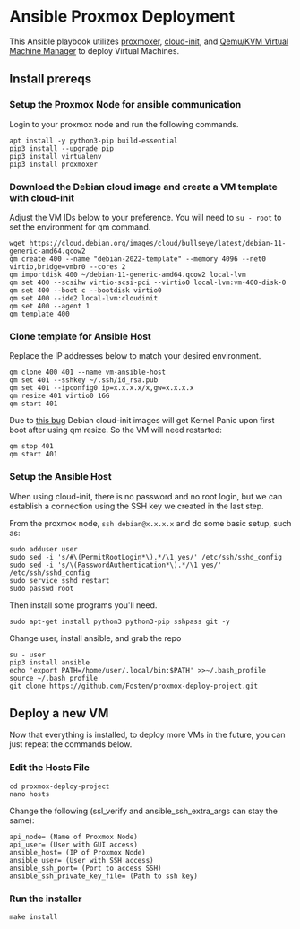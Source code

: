 # Ansible Proxmox Deployment

This Ansible playbook utilizes [proxmoxer](https://github.com/proxmoxer/proxmoxer), [cloud-init](https://github.com/canonical/cloud-init), and [Qemu/KVM Virtual Machine Manager](https://pve.proxmox.com/wiki/Qemu-guest-agent) to deploy Virtual Machines.

## Install prereqs

### Setup the Proxmox Node for ansible communication

Login to your proxmox node and run the following commands.

```shell
apt install -y python3-pip build-essential
pip3 install --upgrade pip
pip3 install virtualenv
pip3 install proxmoxer
```

### Download the Debian cloud image and create a VM template with cloud-init

Adjust the VM IDs below to your preference.  You will need to ```su - root``` to set the environment for qm command.

```shell
wget https://cloud.debian.org/images/cloud/bullseye/latest/debian-11-generic-amd64.qcow2
qm create 400 --name "debian-2022-template" --memory 4096 --net0 virtio,bridge=vmbr0 --cores 2
qm importdisk 400 ~/debian-11-generic-amd64.qcow2 local-lvm
qm set 400 --scsihw virtio-scsi-pci --virtio0 local-lvm:vm-400-disk-0
qm set 400 --boot c --bootdisk virtio0
qm set 400 --ide2 local-lvm:cloudinit
qm set 400 --agent 1
qm template 400
```

### Clone template for Ansible Host

Replace the IP addresses below to match your desired environment.

```shell
qm clone 400 401 --name vm-ansible-host
qm set 401 --sshkey ~/.ssh/id_rsa.pub
qm set 401 --ipconfig0 ip=x.x.x.x/x,gw=x.x.x.x
qm resize 401 virtio0 16G
qm start 401
```

Due to [this bug](https://forum.proxmox.com/threads/kernel-panic-after-resizing-a-clone.93738/) Debian cloud-init images will get Kernel Panic upon first boot after using qm resize.  So the VM will need restarted:

```shell
qm stop 401
qm start 401
```

### Setup the Ansible Host

When using cloud-init, there is no password and no root login, but we can establish a connection using the SSH key we created in the last step.

From the proxmox node, ```ssh debian@x.x.x.x``` and do some basic setup, such as:

```shell
sudo adduser user
sudo sed -i 's/#\(PermitRootLogin*\).*/\1 yes/' /etc/ssh/sshd_config
sudo sed -i 's/\(PasswordAuthentication*\).*/\1 yes/' /etc/ssh/sshd_config
sudo service sshd restart
sudo passwd root
```

Then install some programs you'll need.

```shell
sudo apt-get install python3 python3-pip sshpass git -y
```

Change user, install ansible, and grab the repo

```shell
su - user
pip3 install ansible
echo 'export PATH=/home/user/.local/bin:$PATH' >>~/.bash_profile
source ~/.bash_profile
git clone https://github.com/Fosten/proxmox-deploy-project.git
```

## Deploy a new VM

Now that everything is installed, to deploy more VMs in the future, you can just repeat the commands below.

### Edit the Hosts File

```shell
cd proxmox-deploy-project
nano hosts
```

Change the following (ssl_verify and ansible_ssh_extra_args can stay the same):

```shell
api_node= (Name of Proxmox Node)
api_user= (User with GUI access)
ansible_host= (IP of Proxmox Node)
ansible_user= (User with SSH access)
ansible_ssh_port= (Port to access SSH)
ansible_ssh_private_key_file= (Path to ssh key)
```

### Run the installer

```shell
make install
```
